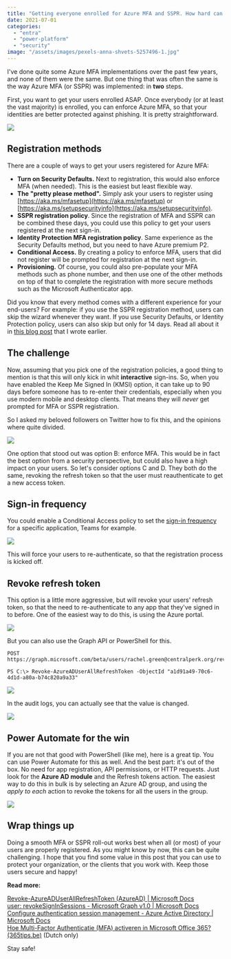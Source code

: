 ```yaml
---
title: "Getting everyone enrolled for Azure MFA and SSPR. How hard can it be?"
date: 2021-07-01
categories: 
  - "entra"
  - "power-platform"
  - "security"
image: "/assets/images/pexels-anna-shvets-5257496-1.jpg"
---
```


I've done quite some Azure MFA implementations over the past few years, and none of them were the same. But one thing that was often the same is the way Azure MFA (or SSPR) was implemented: in **two** steps.

First, you want to get your users enrolled ASAP. Once everybody (or at least the vast majority) is enrolled, you can enforce Azure MFA, so that your identities are better protected against phishing. It is pretty straightforward.

![](/assets/images/image.png)

## Registration methods

There are a couple of ways to get your users registered for Azure MFA:

- **Turn on Security Defaults.** Next to registration, this would also enforce MFA (when needed). This is the easiest but least flexible way.
- **The "pretty please method".** Simply ask your users to register using [https://aka.ms/mfasetup](https://aka.ms/mfasetup) or [https://aka.ms/setupsecurityinfo](https://aka.ms/setupsecurityinfo).
- **SSPR registration policy**. Since the registration of MFA and SSPR can be combined these days, you could use this policy to get your users registered at the next sign-in.
- **Identity Protection MFA registration policy**. Same experience as the Security Defaults method, but you need to have Azure premium P2.
- **Conditional Access.** By creating a policy to enforce MFA, users that did not register will be prompted for registration at the next sign-in.
- **Provisioning.** Of course, you could also pre-populate your MFA methods such as phone number, and then use one of the other methods on top of that to complete the registration with more secure methods such as the Microsoft Authenticator app.

Did you know that every method comes with a different experience for your end-users? For example: if you use the SSPR registration method, users can skip the wizard whenever they want. If you use Security Defaults, or Identity Protection policy, users can also skip but only for 14 days. Read all about it in [this blog post](https://janbakker.tech/what-admins-should-know-about-the-combined-registration-portal-for-azure-mfa-and-self-service-password-reset/) that I wrote earlier.

## The challenge

Now, assuming that you pick one of the registration policies, a good thing to mention is that this will only kick in whit **interactive** sign-ins. So, when you have enabled the Keep Me Signed In (KMSI) option, it can take up to 90 days before someone has to re-enter their credentials, especially when you use modern mobile and desktop clients. That means they will _never_ get prompted for MFA or SSPR registration.

So I asked my beloved followers on Twitter how to fix this, and the opinions where quite divided.

![](/assets/images/image-1.png)

One option that stood out was option B: enforce MFA. This would be in fact the best option from a security perspective, but could also have a high impact on your users. So let's consider options C and D. They both do the same, revoking the refresh token so that the user must reauthenticate to get a new access token.

## Sign-in frequency

You could enable a Conditional Access policy to set the [sign-in frequency](https://docs.microsoft.com/en-us/azure/active-directory/conditional-access/howto-conditional-access-session-lifetime) for a specific application, Teams for example.

![](/assets/images/image-5.png)

This will force your users to re-authenticate, so that the registration process is kicked off.

## Revoke refresh token

This option is a little more aggressive, but will revoke your users' refresh token, so that the need to re-authenticate to any app that they've signed in to before. One of the easiest way to do this, is using the Azure portal.

![](/assets/images/image-7.png)

But you can also use the Graph API or PowerShell for this.

```
POST https://graph.microsoft.com/beta/users/rachel.green@centralperk.org/revokeSignInSessions
```

```
PS C:\> Revoke-AzureADUserAllRefreshToken -ObjectId "a1d91a49-70c6-4d1d-a80a-b74c820a9a33"
```

![](/assets/images/image-8.png)

In the audit logs, you can actually see that the value is changed.

![](/assets/images/image-10.png)

## Power Automate for the win

If you are not that good with PowerShell (like me), here is a great tip. You can use Power Automate for this as well. And the best part: it's out of the box. No need for app registration, API permissions, or HTTP requests. Just look for the **Azure AD module** and the Refresh tokens action. The easiest way to do this in bulk is by selecting an Azure AD group, and using the _apply to each_ action to revoke the tokens for all the users in the group.

![](/assets/images/image-9.png)

## Wrap things up

Doing a smooth MFA or SSPR roll-out works best when all (or most) of your users are properly registered. As you might know by now, this can be quite challenging. I hope that you find some value in this post that you can use to protect your organization, or the clients that you work with. Keep those users secure and happy!

**Read more:**

[Revoke-AzureADUserAllRefreshToken (AzureAD) | Microsoft Docs](https://docs.microsoft.com/en-us/powershell/module/azuread/revoke-azureaduserallrefreshtoken?view=azureadps-2.0)  
[user: revokeSignInSessions - Microsoft Graph v1.0 | Microsoft Docs](https://docs.microsoft.com/en-us/graph/api/user-revokesigninsessions?view=graph-rest-1.0&tabs=http)  
[Configure authentication session management - Azure Active Directory | Microsoft Docs](https://docs.microsoft.com/en-us/azure/active-directory/conditional-access/howto-conditional-access-session-lifetime)  
[Hoe Multi-Factor Authenticatie (MFA) activeren in Microsoft Office 365? (365tips.be)](https://365tips.be/hoe-multi-factor-authenticatie-mfa-activeren-in-microsoft-office-365/) (Dutch only)

Stay safe!
